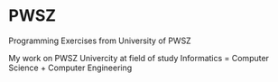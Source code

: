 # PWSZ
Programming Exercises from University of PWSZ

My work on PWSZ Univercity at field of study Informatics = Computer Science + Computer Engineering
